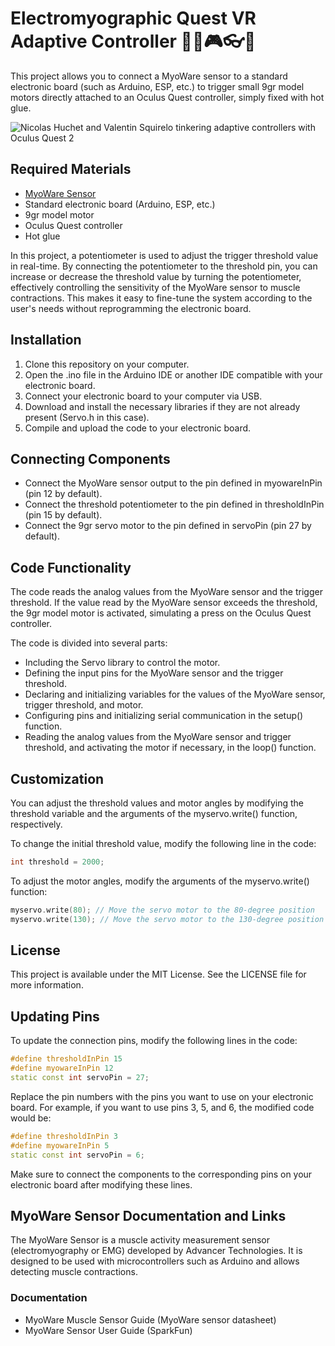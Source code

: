 
# Electromyographic Quest VR Adaptive Controller 🦾🔌🎮👓🌟

This project allows you to connect a MyoWare sensor to a standard electronic board (such as Arduino, ESP, etc.) to trigger small 9gr model motors directly attached to an Oculus Quest controller, simply fixed with hot glue.

![Nicolas Huchet and Valentin Squirelo tinkering adaptive controllers with Oculus Quest 2](https://i.imgur.com/3QhD80Ul.jpg)


## Required Materials
- [MyoWare Sensor](https://www.sparkfun.com/products/13723)
- Standard electronic board (Arduino, ESP, etc.)
- 9gr model motor
- Oculus Quest controller
- Hot glue

In this project, a potentiometer is used to adjust the trigger threshold value in real-time. By connecting the potentiometer to the threshold pin, you can increase or decrease the threshold value by turning the potentiometer, effectively controlling the sensitivity of the MyoWare sensor to muscle contractions. This makes it easy to fine-tune the system according to the user's needs without reprogramming the electronic board.

## Installation
1. Clone this repository on your computer.
2. Open the .ino file in the Arduino IDE or another IDE compatible with your electronic board.
3. Connect your electronic board to your computer via USB.
4. Download and install the necessary libraries if they are not already present (Servo.h in this case).
5. Compile and upload the code to your electronic board.

## Connecting Components
- Connect the MyoWare sensor output to the pin defined in myowareInPin (pin 12 by default).
- Connect the threshold potentiometer to the pin defined in thresholdInPin (pin 15 by default).
- Connect the 9gr servo motor to the pin defined in servoPin (pin 27 by default).


## Code Functionality
The code reads the analog values from the MyoWare sensor and the trigger threshold. If the value read by the MyoWare sensor exceeds the threshold, the 9gr model motor is activated, simulating a press on the Oculus Quest controller.

The code is divided into several parts:
- Including the Servo library to control the motor.
- Defining the input pins for the MyoWare sensor and the trigger threshold.
- Declaring and initializing variables for the values of the MyoWare sensor, trigger threshold, and motor.
- Configuring pins and initializing serial communication in the setup() function.
- Reading the analog values from the MyoWare sensor and trigger threshold, and activating the motor if necessary, in the loop() function.

## Customization
You can adjust the threshold values and motor angles by modifying the threshold variable and the arguments of the myservo.write() function, respectively.

To change the initial threshold value, modify the following line in the code:

```cpp
int threshold = 2000;
```
To adjust the motor angles, modify the arguments of the myservo.write() function:

```cpp
myservo.write(80); // Move the servo motor to the 80-degree position
myservo.write(130); // Move the servo motor to the 130-degree position
```


## License
This project is available under the MIT License. See the LICENSE file for more information.

## Updating Pins
To update the connection pins, modify the following lines in the code:

```cpp
#define thresholdInPin 15
#define myowareInPin 12
static const int servoPin = 27;
```
Replace the pin numbers with the pins you want to use on your electronic board. For example, if you want to use pins 3, 5, and 6, the modified code would be:

```cpp
#define thresholdInPin 3
#define myowareInPin 5
static const int servoPin = 6;
```
Make sure to connect the components to the corresponding pins on your electronic board after modifying these lines.

## MyoWare Sensor Documentation and Links
The MyoWare Sensor is a muscle activity measurement sensor (electromyography or EMG) developed by Advancer Technologies. It is designed to be used with microcontrollers such as Arduino and allows detecting muscle contractions.

### Documentation
- MyoWare Muscle Sensor Guide (MyoWare sensor datasheet)
- MyoWare Sensor User Guide (SparkFun)
